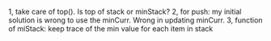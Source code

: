 1, take care of top(). Is top of stack or minStack?
2, for push: my initial solution is wrong to use the minCurr. Wrong in updating minCurr.
3, function of miStack: keep trace of the min value for each item in stack